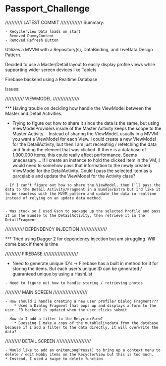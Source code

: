 # Passport_Challenge


/////////// LATEST COMMIT //////////////
Summary:

    - Recyclerview Data loads on start
    - Removed DummyContent
    - Removed Refresh Button





Utilizes a MVVM with a Repository(s), DataBinding, and LiveData Design Pattern.

Decided to use a Master/Detail layout to easily display profile views while supporting wider screen devices like Tablets


Firebase backend using a Realtime Database



Issues:


//////////// VIEWMODEL /////////////////

*** Having trouble on deciding how handle the ViewModel between the Master and Detail Activities.

   - Trying to figure out how to share it since the data is the same, but using ViewModelProviders inside of the Master Activity     keeps the scope to the Master Activity. 
    - Instead of sharing the ViewModel, usually in a MVVM you want a ViewModel for each View. I could create a new ViewModel for the DetailActivity, but then I am just recreating / refetching the data and finding the element that was clicked. If there is a database of 1,000,000 items, this could really affect performance. Seems unecessary.... If I create an instance to hold the clicked Item in the VM, I would need to somehow pass that information to the newly created ViewModel for the DetailActivity.  Could I pass the selected item as a parcelable and update the ViewModel for the Activity class?

    - If I can't figure out how to share the ViewModel, then I'll pass the data to the Detail Activity/Fragment in a Bundle/Extra but I'd like it to be seamless with the MVVM pattern and update the data in realtime instead of relying on an update data method. 


    - Was stuck so I used Gson to package up the selected Profile and pass it in the Bundle to the DetailActivity, then retrieve it in the DetailFragment


//////////// DEPENDENCY INJECTION /////////////////
 
*** Tried using Dagger 2 for dependency injection but am struggling. Will come back if there is time


////////// FIREBASE //////////////////////

   - Need to generate unique ID's -> Firebase has a built in method for it for storing the items. But each user's unique ID can be generated / guaranteed unique by using a HashList

    - Need to figure out how to handle storing / retrieving photos




////////// MAIN SCREEN //////////////////////

    - How should I handle creating a new user profile? Dialog Fragment???
        * Used a Dialog Fragment that pops up and displays a form to the user. FB backend is updated when the user clicks submit

    - How do I add a filter to the RecyclerView?
        * Guessing I make a copy of the mutablelivedata from the database because if I add a filter to the data directly, it will overwrite the data?

////////// DETAIL SCREEN //////////////////////
    
    - Would like to add an onItemLongPress() to bring up a context menu to delete / edit Hobby items on the RecyclerView but this is too much. 
    * Instead, I used a swipe to delete function





